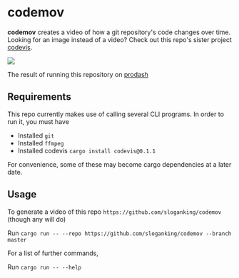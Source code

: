 # codemov
 
**codemov** creates a video of how a git repository's code changes over time. Looking for an image instead of a video? Check out this repo's sister project [codevis](https://github.com/sloganking/codevis).
 
![](./assets/prodash.gif)

The result of running this repository on [prodash](https://github.com/Byron/prodash)

## Requirements
This repo currently makes use of calling several CLI programs. In order to run it, you must have
- Installed `git`
- Installed `ffmpeg`
- Installed codevis `cargo install codevis@0.1.1`

For convenience, some of these may become cargo dependencies at a later date.

## Usage

To generate a video of this repo `https://github.com/sloganking/codemov` (though any will do)

Run `cargo run -- --repo https://github.com/sloganking/codemov --branch master`

For a list of further commands,

Run `cargo run -- --help`
